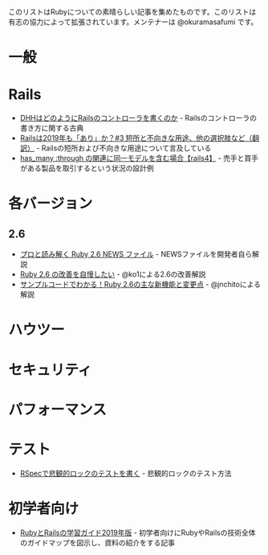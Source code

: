 このリストはRubyについての素晴らしい記事を集めたものです。このリストは有志の協力によって拡張されています。メンテナーは @okuramasafumi です。

# 一般

# Rails

* [DHHはどのようにRailsのコントローラを書くのか](https://postd.cc/how-dhh-organizes-his-rails-controllers/) - Railsのコントローラの書き方に関する古典
* [Railsは2019年も「あり」か？#3 短所と不向きな用途、他の選択肢など（翻訳）](https://techracho.bpsinc.jp/hachi8833/2019_01_31/68875) - Railsの短所および不向きな用途について言及している
* [has_many :through の関連に同一モデルを含む場合【rails4】](http://www.coma-tech.com/archives/223/) - 売手と買手がある製品を取引するという状況の設計例

# 各バージョン

## 2.6

* [プロと読み解く Ruby 2.6 NEWS ファイル](https://techlife.cookpad.com/entry/2018/12/25/110240) - NEWSファイルを開発者自ら解説
* [Ruby 2.6 の改善を自慢したい](https://techlife.cookpad.com/entry/2018/12/27/093914) - @ko1による2.6の改善解説
* [サンプルコードでわかる！Ruby 2.6の主な新機能と変更点](https://qiita.com/jnchito/items/ce11cb7fccdf4b66af24) - @jnchitoによる解説

# ハウツー

# セキュリティ

# パフォーマンス

# テスト

* [RSpecで悲観的ロックのテストを書く](http://tech.hitomedia.jp/entry/2018/03/16/120249) - 悲観的ロックのテスト方法

# 初学者向け

* [RubyとRailsの学習ガイド2019年版](https://magazine.rubyist.net/articles/0059/0059-Ruby-Rails-Beginners-Guide.html) - 初学者向けにRubyやRailsの技術全体のガイドマップを図示し、資料の紹介をする記事
